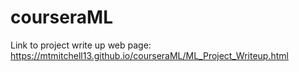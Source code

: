 # courseraML

Link to project write up web page: <https://mtmitchell13.github.io/courseraML/ML_Project_Writeup.html>